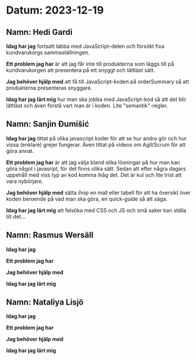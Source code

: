 # Datum: 2023-12-19

## Namn: Hedi Gardi

**Idag har jag** fortsatt labba med JavaScript-delen och försökt fixa kundvarukorgs sammaställningen.

**Ett problem jag har** är att jag får inte till produkterna som läggs till på kundvarukorgen att presentera på ett snyggt och lättläst sätt.

**Jag behöver hjälp med** att få till JavaScript-koden på orderSummary så att produkterna presenteras snyggare.

**Idag har jag lärt mig** hur man ska jobba med JavaScript-kod så att det blir lättläst och även förstå vart man är i koden. Lite "semantik"-regler.

## Namn: Sanjin Đumišić

**Idag har jag** tittat på olika javascript koder för att se hur andra gör och hur vissa (enklare) grejer fungerar. Även tittat på videos om Agil/Scrum för att göra annat.

**Ett problem jag har** är att jag välja bland olika lösningar på hur man kan göra något i javasript, för det finns olika sätt. Sedan att efter några dagars uppehåll med viss typ av kod komma ihåg det. Det är kul och lite trist att vara nybörjare.

**Jag behöver hjälp med** sätta ihop en mall eller tabell för att ha översikt över koden beroende på vad man ska göra, en quick-guide så att säga.

**Idag har jag lärt mig** att felsöka med CSS och JS och små saker kan ställa till det...

## Namn: Rasmus Wersäll

**Idag har jag**

**Ett problem jag har**

**Jag behöver hjälp med**

**Idag har jag lärt mig**

## Namn: Nataliya Lisjö

**Idag har jag**

**Ett problem jag har**

**Jag behöver hjälp med**

**Idag har jag lärt mig**

